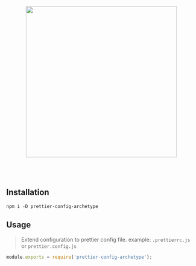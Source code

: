 <div align="center">
  <a href="https://prettier.io/">
    <img src="https://i.ibb.co/qJWgLwX/prettier-config-archetype.png" width="400" />
  </a>
</div>

<br />
<br />
<br />

## Installation

```
npm i -D prettier-config-archetype
```

## Usage

> Extend configuration to prettier config file. example: `.prettierrc.js` or `prettier.config.js`

```js
module.exports = require('prettier-config-archetype');
```
